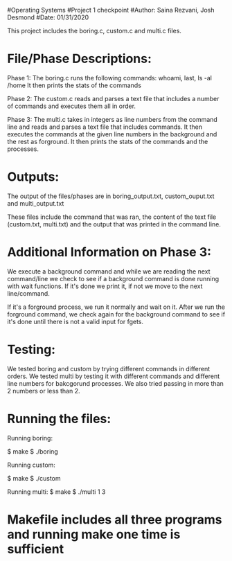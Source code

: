 #Operating Systems
#Project 1 checkpoint
#Author: Saina Rezvani, Josh Desmond
#Date: 01/31/2020

This project includes the boring.c, custom.c and multi.c files.

# File/Phase Descriptions: 

Phase 1: 
The boring.c runs the following commands: whoami, last, ls -al /home
It then prints the stats of the commands

Phase 2:
The custom.c reads and parses a text file that includes a number of commands and executes them all in order.

Phase 3:
The multi.c takes in integers as line numbers from the command line and reads and parses a text file that includes commands. It then executes the commands at the given line numbers in the background and the rest as forground. It then prints the stats of the commands and the processes.

# Outputs:

The output of the files/phases are in boring_output.txt, custom_ouput.txt and multi_output.txt

These files include the command that was ran, the content of the text file (custom.txt, multi.txt) and the output that was printed in the command line.

# Additional Information on Phase 3:

We execute a background command and while we are reading the next command/line we check to see if a background command is done running with wait functions. If it's done we print it, if not we move to the next line/command. 

If it's a forground process, we run it normally and wait on it. After we run the forground command, we check again for the background command to see if it's done until there is not a valid input for fgets. 

# Testing:

We tested boring and custom by trying different commands in different orders. We tested multi by testing it with different commands and different line numbers for bakcgorund processes. We also tried passing in more than 2 numbers or less than 2.


# Running the files:

Running boring:

$ make
$ ./boring


Running custom:

$ make
$ ./custom


Running multi:
$ make
$ ./multi 1 3

# Makefile includes all three programs and running make one time is sufficient